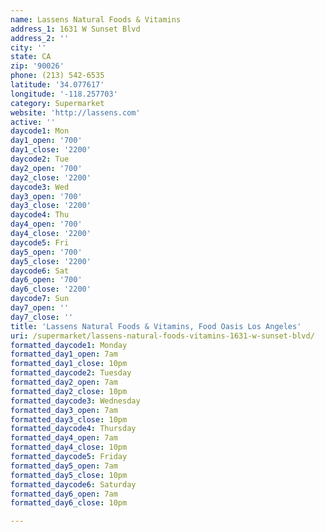 ```yaml
---
name: Lassens Natural Foods & Vitamins
address_1: 1631 W Sunset Blvd
address_2: ''
city: ''
state: CA
zip: '90026'
phone: (213) 542-6535
latitude: '34.077617'
longitude: '-118.257703'
category: Supermarket
website: 'http://lassens.com'
active: ''
daycode1: Mon
day1_open: '700'
day1_close: '2200'
daycode2: Tue
day2_open: '700'
day2_close: '2200'
daycode3: Wed
day3_open: '700'
day3_close: '2200'
daycode4: Thu
day4_open: '700'
day4_close: '2200'
daycode5: Fri
day5_open: '700'
day5_close: '2200'
daycode6: Sat
day6_open: '700'
day6_close: '2200'
daycode7: Sun
day7_open: ''
day7_close: ''
title: 'Lassens Natural Foods & Vitamins, Food Oasis Los Angeles'
uri: /supermarket/lassens-natural-foods-vitamins-1631-w-sunset-blvd/
formatted_daycode1: Monday
formatted_day1_open: 7am
formatted_day1_close: 10pm
formatted_daycode2: Tuesday
formatted_day2_open: 7am
formatted_day2_close: 10pm
formatted_daycode3: Wednesday
formatted_day3_open: 7am
formatted_day3_close: 10pm
formatted_daycode4: Thursday
formatted_day4_open: 7am
formatted_day4_close: 10pm
formatted_daycode5: Friday
formatted_day5_open: 7am
formatted_day5_close: 10pm
formatted_daycode6: Saturday
formatted_day6_open: 7am
formatted_day6_close: 10pm

---
```

